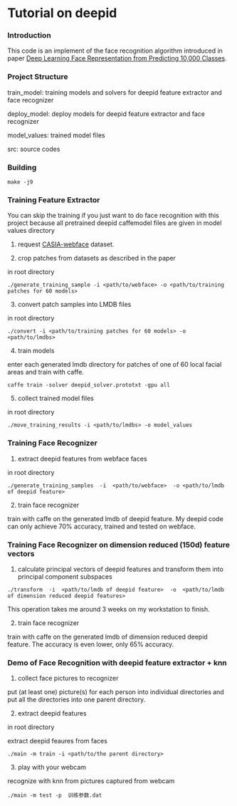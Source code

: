 # Tutorial on deepid
### Introduction

This code is an implement of the face recognition algorithm introduced in paper [Deep Learning Face Representation from Predicting 10,000 Classes](http://mmlab.ie.cuhk.edu.hk/pdf/YiSun_CVPR14.pdf).

### Project Structure

train_model:  training models and solvers for deepid feature extractor and face recognizer

deploy_model: deploy models for deepid feature extractor and face recognizer

model_values: trained model files

src: source codes

### Building

```Shell
make -j9
```

### Training Feature Extractor

You can skip the training if you just want to do face recognition with this project because all pretrained deepid caffemodel files are given in model values directory

1. request [CASIA-webface](www.cbsr.ia.ac.cn/english/CASIA-WebFace-Database.html) dataset.

2. crop patches from datasets as described in the paper

in root directory

```Shell
./generate_training_sample -i <path/to/webface> -o <path/to/training patches for 60 models>
```
3. convert patch samples into LMDB files

in root directory

```Shell
./convert -i <path/to/training patches for 60 models> -o <path/to/lmdbs>
```

4. train models

enter each generated lmdb directory for patches of one of 60 local facial areas and train with caffe.

```Shell
caffe train -solver deepid_solver.prototxt -gpu all
```

5. collect trained model files

in root directory

```Shell
./move_training_results -i <path/to/lmdbs> -o model_values
```

### Training Face Recognizer

1. extract deepid features from webface faces

in root directory

```Shell
./generate_training_samples  -i  <path/to/webface>  -o <path/to/lmdb of deepid feature>
```

2. train face recognizer

train with caffe on the generated lmdb of deepid feature. My deepid code can only achieve 70% accuracy, trained and tested on webface.

### Training Face Recognizer on dimension reduced (150d) feature vectors

1. calculate principal vectors of deepid features and transform them into principal component subspaces

```Shell
./transform  -i  <path/to/lmdb of deepid feature>  -o  <path/to/lmdb of dimension reduced deepid features>
```

This operation takes me around 3 weeks on my workstation to finish.

2. train face recognizer

train with caffe on the generated lmdb of dimension reduced deepid feature. The accuracy is even lower, only 65% accuracy.

### Demo of Face Recognition with deepid feature extractor + knn

1. collect face pictures to recognizer

put (at least one) picture(s) for each person into individual directories and put all the directories into one parent directory.

2.  extract deepid features

in root directory

extract deepid feaures from faces

```Shell
./main -m train -i <path/to/the parent directory>
```

3. play with your webcam

recognize with knn from pictures captured from webcam

```Shell
./main -m test -p  训练参数.dat
```
